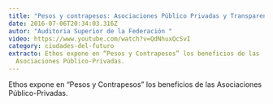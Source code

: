 ```yaml
---
title: "Pesos y contrapesos: Asociaciones Público Privadas y Transparencia"
date: 2016-07-06T20:34:03.316Z
autor: "Auditoria Superior de la Federación "
video: https://www.youtube.com/watch?v=QdNhuxQcSvI
category: ciudades-del-futuro
extracto: Ethos expone en “Pesos y Contrapesos” los beneficios de las
  Asociaciones Público-Privadas.
---
```

Ethos expone en “Pesos y Contrapesos” los beneficios de las Asociaciones Público-Privadas.